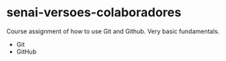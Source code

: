 # senai-versoes-colaboradores
Course assignment of how to use Git and Github. Very basic fundamentals.

- Git
- GitHub
